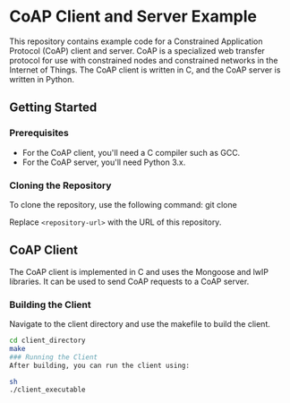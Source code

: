 # CoAP Client and Server Example

This repository contains example code for a Constrained Application Protocol (CoAP) client and server. CoAP is a specialized web transfer protocol for use with constrained nodes and constrained networks in the Internet of Things. The CoAP client is written in C, and the CoAP server is written in Python.

## Getting Started

### Prerequisites

- For the CoAP client, you'll need a C compiler such as GCC.
- For the CoAP server, you'll need Python 3.x.

### Cloning the Repository

To clone the repository, use the following command:
git clone <repository-url>
  
Replace `<repository-url>` with the URL of this repository.

## CoAP Client

The CoAP client is implemented in C and uses the Mongoose and lwIP libraries. It can be used to send CoAP requests to a CoAP server.

### Building the Client

Navigate to the client directory and use the makefile to build the client.

```sh
cd client_directory
make
### Running the Client
After building, you can run the client using:

sh
./client_executable
